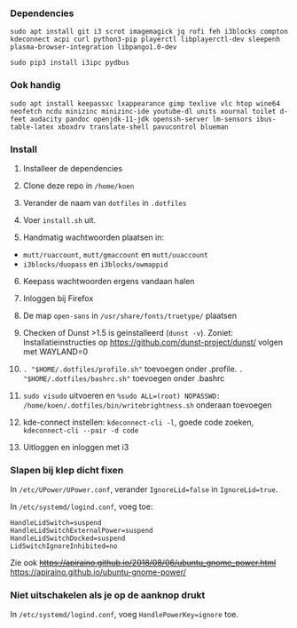 ### Dependencies
    sudo apt install git i3 scrot imagemagick jq rofi feh i3blocks compton kdeconnect acpi curl python3-pip playerctl libplayerctl-dev sleepenh plasma-browser-integration libpango1.0-dev

    sudo pip3 install i3ipc pydbus

### Ook handig
    sudo apt install keepassxc lxappearance gimp texlive vlc htop wine64 neofetch ncdu minizinc minizinc-ide youtube-dl units xournal toilet d-feet audacity pandoc openjdk-11-jdk openssh-server lm-sensors ibus-table-latex xboxdrv translate-shell pavucontrol blueman

### Install
1. Installeer de dependencies

2. Clone deze repo in `/home/koen`

3. Verander de naam van `dotfiles` in `.dotfiles`

4. Voer `install.sh` uit. 

5. Handmatig wachtwoorden plaatsen in:
- `mutt/ruaccount`, `mutt/gmaccount` en `mutt/uuaccount`
- `i3blocks/duopass` en `i3blocks/owmappid`

6. Keepass wachtwoorden ergens vandaan halen

7. Inloggen bij Firefox

8. De map `open-sans` in `/usr/share/fonts/truetype/` plaatsen

9. Checken of Dunst >1.5 is geinstalleerd (`dunst -v`). Zoniet: Installatieinstructies op https://github.com/dunst-project/dunst/ volgen met WAYLAND=0

10. `. "$HOME/.dotfiles/profile.sh"` toevoegen onder .profile.   `. "$HOME/.dotfiles/bashrc.sh"` toevoegen onder .bashrc

11. `sudo visudo` uitvoeren en `%sudo ALL=(root) NOPASSWD: /home/koen/.dotfiles/bin/writebrightness.sh` onderaan toevoegen

12. kde-connect instellen: `kdeconnect-cli -l`, goede code zoeken, `kdeconnect-cli --pair -d code`

13. Uitloggen en inloggen met i3

### Slapen bij klep dicht fixen
In `/etc/UPower/UPower.conf`, verander `IgnoreLid=false` in `IgnoreLid=true`.

In `/etc/systemd/logind.conf`, voeg toe:

    HandleLidSwitch=suspend
    HandleLidSwitchExternalPower=suspend
    HandleLidSwitchDocked=suspend
    LidSwitchIgnoreInhibited=no 

Zie ook ~~https://apiraino.github.io/2018/08/06/ubuntu_gnome_power.html~~ https://apiraino.github.io/ubuntu-gnome-power/

### Niet uitschakelen als je op de aanknop drukt
In `/etc/systemd/logind.conf`, voeg `HandlePowerKey=ignore` toe.
